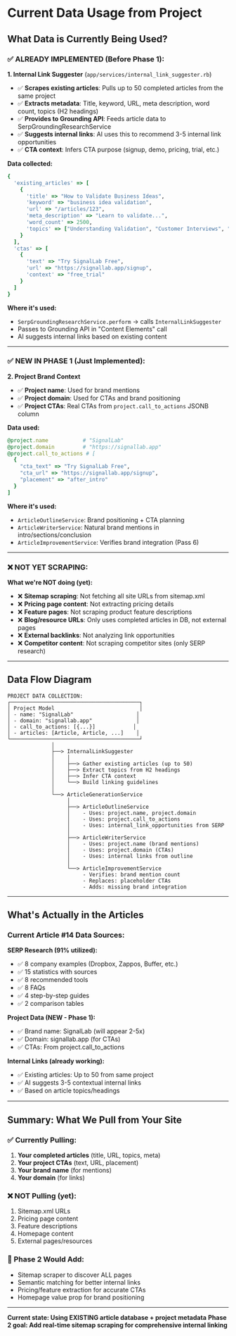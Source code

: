 # Current Data Usage from Project

## What Data is Currently Being Used?

### ✅ ALREADY IMPLEMENTED (Before Phase 1):

**1. Internal Link Suggester** (`app/services/internal_link_suggester.rb`)
- ✅ **Scrapes existing articles**: Pulls up to 50 completed articles from the same project
- ✅ **Extracts metadata**: Title, keyword, URL, meta description, word count, topics (H2 headings)
- ✅ **Provides to Grounding API**: Feeds article data to SerpGroundingResearchService
- ✅ **Suggests internal links**: AI uses this to recommend 3-5 internal link opportunities
- ✅ **CTA context**: Infers CTA purpose (signup, demo, pricing, trial, etc.)

**Data collected:**
```ruby
{
  'existing_articles' => [
    {
      'title' => "How to Validate Business Ideas",
      'keyword' => "business idea validation",
      'url' => "/articles/123",
      'meta_description' => "Learn to validate...",
      'word_count' => 2500,
      'topics' => ["Understanding Validation", "Customer Interviews", "Landing Pages"]
    }
  ],
  'ctas' => [
    {
      'text' => "Try SignalLab Free",
      'url' => "https://signallab.app/signup",
      'context' => "free_trial"
    }
  ]
}
```

**Where it's used:**
- `SerpGroundingResearchService.perform` → calls `InternalLinkSuggester`
- Passes to Grounding API in "Content Elements" call
- AI suggests internal links based on existing content

---

### ✅ NEW IN PHASE 1 (Just Implemented):

**2. Project Brand Context**
- ✅ **Project name**: Used for brand mentions
- ✅ **Project domain**: Used for CTAs and brand positioning
- ✅ **Project CTAs**: Real CTAs from `project.call_to_actions` JSONB column

**Data used:**
```ruby
@project.name           # "SignalLab"
@project.domain         # "https://signallab.app"
@project.call_to_actions # [
  {
    "cta_text" => "Try SignalLab Free",
    "cta_url" => "https://signallab.app/signup",
    "placement" => "after_intro"
  }
]
```

**Where it's used:**
- `ArticleOutlineService`: Brand positioning + CTA planning
- `ArticleWriterService`: Natural brand mentions in intro/sections/conclusion
- `ArticleImprovementService`: Verifies brand integration (Pass 6)

---

### ❌ NOT YET SCRAPING:

**What we're NOT doing (yet):**
- ❌ **Sitemap scraping**: Not fetching all site URLs from sitemap.xml
- ❌ **Pricing page content**: Not extracting pricing details
- ❌ **Feature pages**: Not scraping product feature descriptions
- ❌ **Blog/resource URLs**: Only uses completed articles in DB, not external pages
- ❌ **External backlinks**: Not analyzing link opportunities
- ❌ **Competitor content**: Not scraping competitor sites (only SERP research)

---

## Data Flow Diagram

```
PROJECT DATA COLLECTION:
┌─────────────────────────────────────────┐
│ Project Model                           │
│ - name: "SignalLab"                    │
│ - domain: "signallab.app"              │
│ - call_to_actions: [{...}]            │
│ - articles: [Article, Article, ...]    │
└─────────────────────────────────────────┘
              │
              ├──> InternalLinkSuggester
              │    │
              │    ├──> Gather existing articles (up to 50)
              │    ├──> Extract topics from H2 headings
              │    ├──> Infer CTA context
              │    └──> Build linking guidelines
              │
              └──> ArticleGenerationService
                   │
                   ├──> ArticleOutlineService
                   │    - Uses: project.name, project.domain
                   │    - Uses: project.call_to_actions
                   │    - Uses: internal_link_opportunities from SERP
                   │
                   ├──> ArticleWriterService
                   │    - Uses: project.name (brand mentions)
                   │    - Uses: project.domain (CTAs)
                   │    - Uses: internal links from outline
                   │
                   └──> ArticleImprovementService
                        - Verifies: brand mention count
                        - Replaces: placeholder CTAs
                        - Adds: missing brand integration
```

---

## What's Actually in the Articles

### Current Article #14 Data Sources:

**SERP Research (91% utilized):**
- ✅ 8 company examples (Dropbox, Zappos, Buffer, etc.)
- ✅ 15 statistics with sources
- ✅ 8 recommended tools
- ✅ 8 FAQs
- ✅ 4 step-by-step guides
- ✅ 2 comparison tables

**Project Data (NEW - Phase 1):**
- ✅ Brand name: SignalLab (will appear 2-5x)
- ✅ Domain: signallab.app (for CTAs)
- ✅ CTAs: From project.call_to_actions

**Internal Links (already working):**
- ✅ Existing articles: Up to 50 from same project
- ✅ AI suggests 3-5 contextual internal links
- ✅ Based on article topics/headings

---

## Summary: What We Pull from Your Site

### ✅ Currently Pulling:
1. **Your completed articles** (title, URL, topics, meta)
2. **Your project CTAs** (text, URL, placement)
3. **Your brand name** (for mentions)
4. **Your domain** (for links)

### ❌ NOT Pulling (yet):
1. Sitemap.xml URLs
2. Pricing page content
3. Feature descriptions
4. Homepage content
5. External pages/resources

### 🚀 Phase 2 Would Add:
- Sitemap scraper to discover ALL pages
- Semantic matching for better internal links
- Pricing/feature extraction for accurate CTAs
- Homepage value prop for brand positioning

---

**Current state: Using EXISTING article database + project metadata**
**Phase 2 goal: Add real-time sitemap scraping for comprehensive internal linking**
